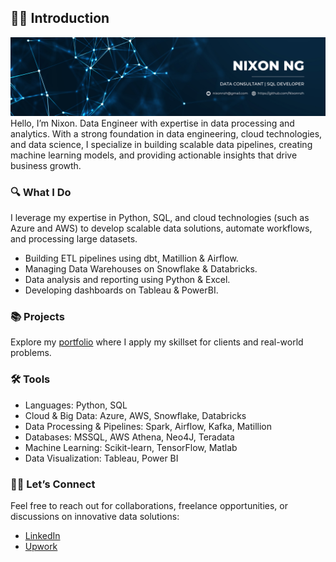 ## 🙋‍♂️ Introduction

<!--
**Nixonnzh/Nixonnzh** is a ✨ _special_ ✨ repository because its `README.md` (this file) appears on your GitHub profile.

Here are some ideas to get you started:

- 🔭 I’m currently working on ...
- 🌱 I’m currently learning ...
- 👯 I’m looking to collaborate on ...
- 🤔 I’m looking for help with ...
- 💬 Ask me about ...
- 📫 How to reach me: ...
- 😄 Pronouns: ...
- ⚡ Fun fact: ...
-->
![alt text](https://github.com/Nixonnzh/Nixonnzh/blob/main/Blue%20and%20White%20Simple%20Designer%20LinkedIn%20Banner%20(1).png)
Hello, I’m Nixon. Data Engineer with expertise in data processing and analytics. With a strong foundation in data engineering, cloud technologies, and data science, I specialize in building scalable data pipelines, creating machine learning models, and providing actionable insights that drive business growth.

### 🔍 What I Do
I leverage my expertise in Python, SQL, and cloud technologies (such as Azure and AWS) to develop scalable data solutions, automate workflows, and processing large datasets.
* Building ETL pipelines using dbt, Matillion & Airflow.
* Managing Data Warehouses on Snowflake & Databricks.
* Data analysis and reporting using Python & Excel.
* Developing dashboards on Tableau & PowerBI.

### 📚 Projects
Explore my [portfolio](https://github.com/Nixonnzh/Portfolio-Guide/edit/main/README.md) where I apply my skillset for clients and real-world problems.

### 🛠️ Tools
* Languages: Python, SQL
* Cloud & Big Data: Azure, AWS, Snowflake, Databricks
* Data Processing & Pipelines: Spark, Airflow, Kafka, Matillion
* Databases: MSSQL, AWS Athena, Neo4J, Teradata
* Machine Learning: Scikit-learn, TensorFlow, Matlab
* Data Visualization: Tableau, Power BI

### 👋🏻 Let’s Connect
Feel free to reach out for collaborations, freelance opportunities, or discussions on innovative data solutions:
* [LinkedIn](https://www.linkedin.com/in/nixonnzh/)
* [Upwork](https://www.upwork.com/freelancers/~01071cf8535bd53880)

